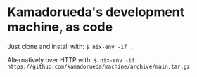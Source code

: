 # Kamadorueda's development machine, as code

Just clone and install with:
`$ nix-env -if .`

Alternatively over HTTP with:
`$ nix-env -if https://github.com/kamadorueda/machine/archive/main.tar.gz`
